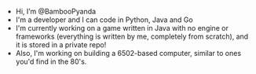 - Hi, I’m @BambooPyanda
- I'm a developer and I can code in Python, Java and Go
- I'm currently working on a game written in Java with no engine or frameworks (everything is written by me, completely from scratch), and it is stored in a private repo!
- Also, I'm working on building a 6502-based computer, similar to ones you'd find in the 80's.
